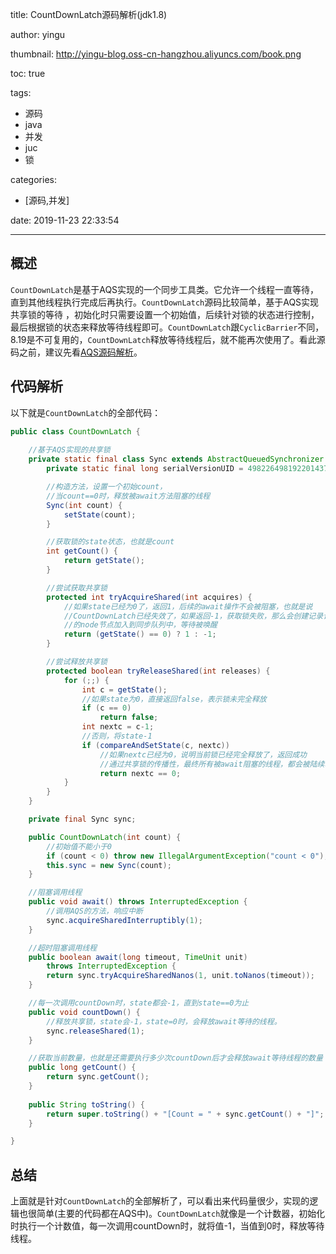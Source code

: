 title: CountDownLatch源码解析(jdk1.8)

author: yingu

thumbnail: http://yingu-blog.oss-cn-hangzhou.aliyuncs.com/book.png

toc: true 

tags:

  - 源码
  - java
  - 并发
  - juc
  - 锁

categories: 

  - [源码,并发] 

date: 2019-11-23 22:33:54

---

## 概述

​		`CountDownLatch`是基于AQS实现的一个同步工具类。它允许一个线程一直等待，直到其他线程执行完成后再执行。`CountDownLatch`源码比较简单，基于AQS实现共享锁的等待 ，初始化时只需要设置一个初始值，后续针对锁的状态进行控制，最后根据锁的状态来释放等待线程即可。`CountDownLatch`跟`CyclicBarrier`不同，8.19是不可复用的，`CountDownLatch`释放等待线程后，就不能再次使用了。看此源码之前，建议先看[AQS源码解析]("https://www.yingu.site/2019/07/26/AbstractQueuedSynchronizer/")。

<!--more-->

## 代码解析

以下就是`CountDownLatch`的全部代码：

```java
public class CountDownLatch {
	
    //基于AQS实现的共享锁
    private static final class Sync extends AbstractQueuedSynchronizer {
        private static final long serialVersionUID = 4982264981922014374L;

        //构造方法，设置一个初始count，
        //当count==0时，释放被await方法阻塞的线程
        Sync(int count) {
            setState(count);
        }

        //获取锁的state状态，也就是count
        int getCount() {
            return getState();
        }

        //尝试获取共享锁
        protected int tryAcquireShared(int acquires) {
            //如果state已经为0了，返回1，后续的await操作不会被阻塞，也就是说
            //CountDownLatch已经失效了，如果返回-1，获取锁失败，那么会创建记录该线程
            //的node节点加入到同步队列中，等待被唤醒
            return (getState() == 0) ? 1 : -1;
        }

        //尝试释放共享锁
        protected boolean tryReleaseShared(int releases) {
            for (;;) {
                int c = getState();
                //如果state为0，直接返回false，表示锁未完全释放
                if (c == 0)
                    return false;
                int nextc = c-1;
                //否则，将state-1
                if (compareAndSetState(c, nextc))
                    //如果nextc已经为0，说明当前锁已经完全释放了，返回成功
                    //通过共享锁的传播性，最终所有被await阻塞的线程，都会被陆续唤醒
                    return nextc == 0;
            }
        }
    }

    private final Sync sync;

    public CountDownLatch(int count) {
        //初始值不能小于0
        if (count < 0) throw new IllegalArgumentException("count < 0");
        this.sync = new Sync(count);
    }

    //阻塞调用线程
    public void await() throws InterruptedException {
        //调用AQS的方法，响应中断
        sync.acquireSharedInterruptibly(1);
    }

    //超时阻塞调用线程
    public boolean await(long timeout, TimeUnit unit)
        throws InterruptedException {
        return sync.tryAcquireSharedNanos(1, unit.toNanos(timeout));
    }

    //每一次调用countDown时，state都会-1，直到state==0为止
    public void countDown() {
        //释放共享锁，state会-1，state=0时，会释放await等待的线程。
        sync.releaseShared(1);
    }

	//获取当前数量，也就是还需要执行多少次countDown后才会释放await等待线程的数量
    public long getCount() {
        return sync.getCount();
    }
    
    public String toString() {
        return super.toString() + "[Count = " + sync.getCount() + "]";
    }

}
```

## 总结

​		上面就是针对`CountDownLatch`的全部解析了，可以看出来代码量很少，实现的逻辑也很简单(主要的代码都在AQS中)。`CountDownLatch`就像是一个计数器，初始化时执行一个计数值，每一次调用countDown时，就将值-1，当值到0时，释放等待线程。

